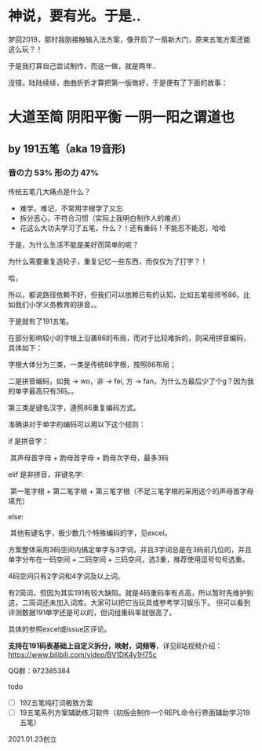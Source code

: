 # 神说，要有光。于是..

梦回2019，那时我刚接触输入法方案，像开启了一扇新大门，原来五笔方案还能这么玩？！

于是我打算自己尝试制作，而这一做，就是两年..

没错，陆陆续续，曲曲折折才算把第一版做好，于是便有了下面的故事：

# 大道至简  阴阳平衡  一阴一阳之谓道也
   ## by 191五笔（aka 19音形) 
   ### 音の力 53% 形の力 47%

传统五笔几大痛点是什么？

- 难学，难记，不常用字根学了又忘
- 拆分恶心，不符合习惯（实际上我明白制作人的难点）
- 花这么大功夫学习了五笔，什么？！还有重码！不能忍不能忍，哈哈

于是，为什么生活不能是美好而简单的呢？

为什么需要重复造轮子，重复记忆一些东西，而仅仅为了打字？！

哈，

所以，都说路径依赖不好，但我们可以依赖已有的认知，比如五笔祖师爷86，比如我们小学义务教育的拼音。。

于是就有了191五笔。

在部分影响较小的字根上沿袭86的布局，而对于比较难拆的，则采用拼音编码，具体如下：

字根大体分为三类，一类是传统86字根，按照86布局；

二是拼音编码，如我 -> wo，非 -> fei, 方 -> fan，为什么方最后少了个g？因为我的单字最高只有3码。。

第三类是键名汉字，遵照86重复编码方式。

准确讲对于单字的编码可以用以下这个规则：

if 是拼音字：

​	其声母首字母 + 韵母首字母 + 韵母次字母，最多3码

elif 是非拼音，非键名字:

​	第一笔字根 + 第二笔字根 + 第三笔字根（不足三笔字根的采用这个的声母首字母填充）

else:

​	其他有键名字，极少数几个特殊编码的字，见excel。

方案整体采用3码空间内搞定单字与3字词，并且3字词总是在3码前几位的，并且单字分布在一码空间 + 二码空间 + 三码空间，选3重，推荐使用逗号句号选重。

4码空间只有2字词和4字词及以上词。

有2简词，但因为其实191有较大缺陷，就是4码重码率有点高，所以暂时先维护到这，二简词还未加入词库。大家可以把它当玩具或参考学习娱乐下。
但可以看到评测数据191单字还是可以的，但词组重码率就很高了。

具体的参照excel或issue区评论。

**支持在191码表基础上自定义拆分，映射，词频等**，详见B站视频介绍：
https://www.bilibili.com/video/BV1DK4y1H75c

QQ群：972385384

todo

- [ ] 192五笔纯打词极致方案
- [ ] 19五笔系列方案辅助练习软件（初版会制作一个REPL命令行界面辅助学习19五笔）

2021.01.23创立
